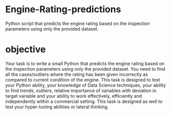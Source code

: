 # Engine-Rating-predictions
Python script that predicts the engine rating based on the inspection parameters using only the provided dataset.

# objective 
Your task is to write a small Python that predicts the engine rating based on the inspection parameters using only the
provided dataset. You need to find all the cases/outliers where the rating has been given incorrectly as compared to
current condition of the engine.
This task is designed to test your Python ability, your knowledge of Data Science techniques, your ability to find trends,
outliers, relative importance of variables with deviation in target variable and your ability to work effectively, efficiently
and independently within a commercial setting.
This task is designed as well to test your hyper-tuning abilities or lateral thinking.
